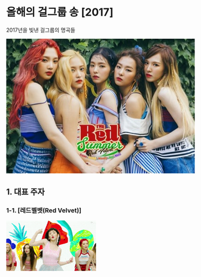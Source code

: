 # 올해의 걸그룹 송 [2017]
2017년을 빛낸 걸그룹의 명곡들

![redvelvet](./Red-Velvet1.jpg)

## 1. 대표 주자

### 1-1. [레드벨벳(Red Velvet)] 
![rv1](./rv1.gif)
